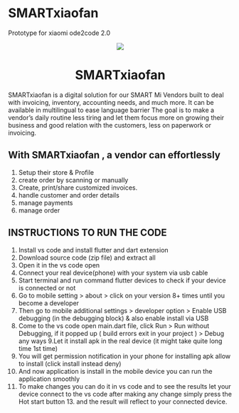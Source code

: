 # SMARTxiaofan
 Prototype for xiaomi ode2code 2.0
 <p align="center">
 <img src="https://i.ibb.co/2N8Kh2b/mockup.png"/>
  <h1 align="center"/>SMARTxiaofan</h1>


SMARTxiaofan is a digital solution for our SMART Mi Vendors built to deal with invoicing, inventory, accounting needs, and much more. It can be available in multilingual to ease language barrier The goal is to make a vendor’s daily routine less tiring and let them focus more on growing their business and good relation with the customers, less on paperwork or invoicing.

## With SMARTxiaofan , a vendor can effortlessly

1. Setup their store & Profile
2. create order by scanning or manually
3. Create, print/share customized invoices.
4. handle customer and order details
5. manage payments
6. manage order

## INSTRUCTIONS TO RUN THE CODE 

1. Install vs code and install flutter and dart extension 
2. Download source code (zip file) and extract all 
3. Open it in the vs code open 
4. Connect your real device(phone) with your system via usb cable 
5. Start terminal and run command flutter devices to check if your device is connected or not 
6. Go to mobile setting > about >  click on your version 8+ times until you become a developer 
7. Then go to mobile additional settings > developer option > Enable USB debugging (in the debugging block) & also enable install via USB 
8. Come to the vs code open main.dart file, click Run > Run without Debugging, if it popped up ( build errors exit in your project ) > Debug any ways 
9.Let it install apk in the real device (it might take quite long time 1st time)
10. You will get permission notification in your phone for installing apk allow to install (click install instead deny) 
11. And now application is install in the mobile device you can run the application smoothly 
12. To make changes you can do it in vs code and to see the results let your device connect to the vs code after making any change simply press the Hot start button 13. and the result will reflect to your connected device.
